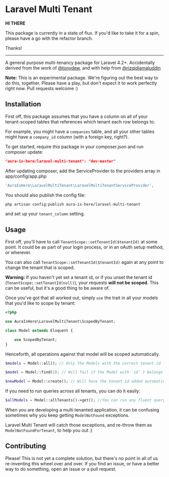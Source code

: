 Laravel Multi Tenant
====================

**HI THERE**

This package is currently in a state of flux. If you'd like to take it for a spin, please have a go with the refactor branch.

Thanks!

***

A general purpose multi-tenancy package for Laravel 4.2+. Accidentally derived from the work of [@tonydew](https://github.com/tonydew), and with help from [@rizqidjamaluddin](https://github.com/rizqidjamaluddin)

**Note:** This is an experimental package. We're figuring out the best way to do this, together. Please have a play, but don't expect it to work perfectly right now. Pull requests welcome :)

## Installation

First off, this package assumes that you have a column on all of your tenant-scoped tables that references which tenant each row belongs to.

For example, you might have a `companies` table, and all your other tables might have a `company_id` column (with a foreign key, right?).

To get started, require this package in your composer.json and run composer update:

```json
"aura-is-here/laravel-multi-tenant": "dev-master"
```

After updating composer, add the ServiceProvider to the providers array in app/config/app.php

```php
'AuraIsHere\LaravelMultiTenant\LaravelMultiTenantServiceProvider',
```

You should also publish the config file:

```bash
php artisan config:publish aura-is-here/laravel-multi-tenant
```

and set up your `tenant_column` setting.

## Usage

First off, you'll have to call `TenantScope::setTenantId($tenantId)` at some point. It could be as part of your login process, or in an oAuth setup method, or wherever.

You can also call `TenantScope::setTenantId($tenantId)` again at any point to change the tenant that is scoped.

**Warning:** If you haven't yet set a tenant id, or if you unset the tenant id (`TenantScope::setTenantId(null)`), your requests **will not be scoped**. This can be useful, but it's a good thing to be aware of.

Once you've got that all worked out, simply `use` the trait in all your models that you'd like to scope by tenant:

```php
<?php

use AuraIsHere\LaravelMultiTenant\ScopedByTenant;

class Model extends Eloquent {

    use ScopedByTenant;
}
```

Henceforth, all operations against that model will be scoped automatically.

```php
$models = Model::all(); // Only the Models with the correct tenant id

$model = Model::find(1); // Will fail if the Model with `id` 1 belongs to a differant tenant

$newModel = Model::create(); // Will have the tenant id added automatically
```

If you need to run queries across all tenants, you can do it easily:

```php
$allModels = Model::allTenants()->get(); //You can run any fluent query builder methods here, and they will not be scoped by tenant
```

When you are developing a multi tenanted application, it can be confusing sometimes why you keep getting `ModelNotFound` exceptions.

Laravel Multi Tenant will catch those exceptions, and re-throw them as `ModelNotFoundForTenant`, to help you out :)

## Contributing

Please! This is not yet a complete solution, but there's no point in all of us re-inventing this wheel over and over. If you find an issue, or have a better way to do something, open an issue or a pull request.
